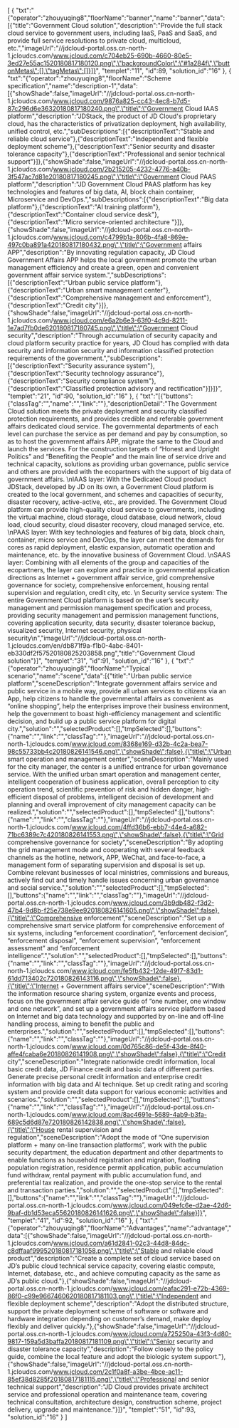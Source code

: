 [
	{
		"txt":"{\"operator\":\"zhouyuqing8\",\"floorName\":\"banner\",\"name\":\"banner\",\"data\":[{\"title\":\"Government Cloud solution\",\"description\":\"Provide the full stack cloud service to government users, including IaaS, PaaS and SaaS, and provide full service resolutions to private cloud, multicloud, etc.\",\"imageUrl\":\"//jdcloud-portal.oss.cn-north-1.jcloudcs.com/www.jcloud.com/c704eb25-690b-4660-80e5-3ed27e55ac1520180817180120.png\",\"backgroundColor\":\"#1a284f\",\"buttonMetas\":[],\"tagMetas\":[]}]}",
		"templet":"11",
		"id":89,
		"solution_id":"16"
	},
	{
		"txt":"{\"operator\":\"zhouyuqing8\",\"floorName\":\"Scheme specification\",\"name\":\"description-1\",\"data\":[{\"showShade\":false,\"imageUrl\":\"//jdcloud-portal.oss.cn-north-1.jcloudcs.com/www.jcloud.com/9876a825-cc43-4ec8-b7d5-87c296d6e36320180817180240.png\",\"title\":\"Government Cloud IAAS platform\",\"description\":\"JDStack, the product of JD Cloud's proprietary cloud, has the characteristics of privatization deployment, high availability, unified control, etc.\",\"subDescriptions\":[{\"descriptionText\":\"Stable and reliable cloud service\"},{\"descriptionText\":\"Independent and flexible deployment scheme\"},{\"descriptionText\":\"Senior security and disaster tolerance capacity\"},{\"descriptionText\":\"Professional and senior technical support\"}]},{\"showShade\":false,\"imageUrl\":\"//jdcloud-portal.oss.cn-north-1.jcloudcs.com/www.jcloud.com/2b215205-4232-4776-a40b-3f547ac7d81e20180817180245.png\",\"title\":\"Government Cloud PAAS platform\",\"description\":\"JD Government Cloud PAAS platform has key technologies and features of big data, AI, block chain container, Microservice and DevOps.\",\"subDescriptions\":[{\"descriptionText\":\"Big data platform\"},{\"descriptionText\":\"AI training platform\"},{\"descriptionText\":\"Container cloud service desk\"},{\"descriptionText\":\"Micro service-oriented architecture \"}]},{\"showShade\":false,\"imageUrl\":\"//jdcloud-portal.oss.cn-north-1.jcloudcs.com/www.jcloud.com/c4799b1a-806b-4fa8-869e-497c0ba891a420180817180432.png\",\"title\":\"Government affairs APP\",\"description\":\"By innovating regulation capacity, JD Cloud Government Affairs APP helps the local government promote the urban management efficiency and create a green, open and convenient government affair service system.\",\"subDescriptions\":[{\"descriptionText\":\"Urban public service platform\"},{\"descriptionText\":\"Urban smart management center\"},{\"descriptionText\":\"Comprehensive management and enforcement\"},{\"descriptionText\":\"Credit city\"}]},{\"showShade\":false,\"imageUrl\":\"//jdcloud-portal.oss.cn-north-1.jcloudcs.com/www.jcloud.com/e6a2b6e3-63f0-4c9d-8211-1e7ad7fb0de620180817180745.png\",\"title\":\"Government Cloud security\",\"description\":\"Through accumulation of security capacity and cloud platform security practice for years, JD Cloud has complied with data security and information security and information classified protection requirements of the government.\",\"subDescriptions\":[{\"descriptionText\":\"Security assurance system\"},{\"descriptionText\":\"Security technology assurance\"},{\"descriptionText\":\"Security compliance system\"},{\"descriptionText\":\"Classified protection advisory and rectification\"}]}]}",
		"templet":"21",
		"id":90,
		"solution_id":"16"
	},
	{
		"txt":"[{\"buttons\":{\"classTag\":\"\",\"name\":\"\",\"link\":\"\"},\"descriptionDetail\":\"The Government Cloud solution meets the private deployment and security classified protection requirements, and provides credible and referable government affairs dedicated cloud service. The governmental departments of each level can purchase the service as per demand and pay by consumption, so as to host the government affairs APP, migrate the same to the Cloud and launch the services. For the construction targets of “Honest and Upright Politics” and “Benefiting the People” and the main line of service drive and technical capacity, solutions as providing urban governance, public service and others are provided with the ecopartners with the support of big data of government affairs. \\nIAAS layer: With the Dedicated Cloud product JDStack, developed by JD on its own, a Government Cloud platform is created to the local government, and schemes and capacities of security, disaster recovery, active-active, etc., are provided. The Government Cloud platform can provide high-quality cloud service to governments, including the virtual machine, cloud storage, cloud database, cloud network, cloud load, cloud security, cloud disaster recovery, cloud managed service, etc. \\nPAAS layer: With key technologies and features of big data, block chain, container, micro service and DevOps, the layer can meet the demands for cores as rapid deployment, elastic expansion, automatic operation and maintenance, etc. by the innovative business of Government Cloud. \\nSAAS layer: Combining with all elements of the group and capacities of the ecopartners, the layer can explore and practice in governmental application directions as Internet + government affair service, grid comprehensive governance for society, comprehensive enforcement, housing rental supervision and regulation, credit city, etc. \\n Security service system: The entire Government Cloud platform is based on the user’s security management and permission management specification and process, providing security management and permission management functions, covering application security, data security, disaster tolerance backup, visualized security, Internet security, physical security\\n\",\"imageUrl\":\"//jdcloud-portal.oss.cn-north-1.jcloudcs.com/en/db871f9a-f1b0-4abc-8401-eb330df2f57520180825203858.png\",\"title\":\"Government Cloud solution\"}]",
		"templet":"31",
		"id":91,
		"solution_id":"16"
	},
	{
		"txt":"{\"operator\":\"zhouyuqing8\",\"floorName\":\"Typical scenario\",\"name\":\"scene\",\"data\":[{\"title\":\"Urban public service platform\",\"sceneDescription\":\"Integrate government affairs service and public service in a mobile way, provide all urban services to citizens via an App, help citizens to handle the governmental affairs as convenient as “online shopping”, help the enterprises improve their business environment, help the government to boast high-efficiency management and scientific decision, and build up a public service platform for digital city.\",\"solution\":\"\",\"selectedProduct\":[],\"tmpSelected\":[],\"buttons\":{\"name\":\"\",\"link\":\"\",\"classTag\":\"\"},\"imageUrl\":\"//jdcloud-portal.oss.cn-north-1.jcloudcs.com/www.jcloud.com/8368e169-d32b-4c2a-bea7-98c55733bb4c20180826141546.png\",\"showShade\":false},{\"title\":\"Urban smart operation and management center\",\"sceneDescription\":\"Mainly used for the city manager, the center is a unified entrance for urban governance service. With the unified urban smart operation and management center, intelligent cooperation of business application, overall perception to city operation trend, scientific prevention of risk and hidden danger, high-efficient disposal of problems, intelligent decision of development and planning and overall improvement of city management capacity can be realized.\",\"solution\":\"\",\"selectedProduct\":[],\"tmpSelected\":[],\"buttons\":{\"name\":\"\",\"link\":\"\",\"classTag\":\"\"},\"imageUrl\":\"//jdcloud-portal.oss.cn-north-1.jcloudcs.com/www.jcloud.com/4ffd36b6-ebb7-44e4-a682-71bc6389c7c420180826141553.png\",\"showShade\":false},{\"title\":\"Grid comprehensive governance for society\",\"sceneDescription\":\"By adopting the grid management mode and cooperating with several feedback channels as the hotline, network, APP, WeChat, and face-to-face, a management form of separating supervision and disposal is set up. Combine relevant businesses of local ministries, commissions and bureaus, actively find out and timely handle issues concerning urban governance and social service.\",\"solution\":\"\",\"selectedProduct\":[],\"tmpSelected\":[],\"buttons\":{\"name\":\"\",\"link\":\"\",\"classTag\":\"\"},\"imageUrl\":\"//jdcloud-portal.oss.cn-north-1.jcloudcs.com/www.jcloud.com/3b9db482-f3d2-47b4-9d8b-f25e738e9ee920180826141605.png\",\"showShade\":false},{\"title\":\"Comprehensive enforcement\",\"sceneDescription\":\"Set up a comprehensive smart service platform for comprehensive enforcement of six systems, including “enforcement coordination”, “enforcement decision”, “enforcement disposal”, “enforcement supervision”, “enforcement assessment” and “enforcement intelligence”.\",\"solution\":\"\",\"selectedProduct\":[],\"tmpSelected\":[],\"buttons\":{\"name\":\"\",\"link\":\"\",\"classTag\":\"\"},\"imageUrl\":\"//jdcloud-portal.oss.cn-north-1.jcloudcs.com/www.jcloud.com/fe5fb432-12de-49f7-83d1-61dd713402c720180826143116.png\",\"showShade\":false},{\"title\":\"Internet + Government affairs service\",\"sceneDescription\":\"With the information resource sharing system, organize events and process, focus on the government affair service guide of “one number, one window and one network”, and set up a government affairs service platform based on Internet and big data technology and supported by on-line and off-line handling process, aiming to benefit the public and enterprises.\",\"solution\":\"\",\"selectedProduct\":[],\"tmpSelected\":[],\"buttons\":{\"name\":\"\",\"link\":\"\",\"classTag\":\"\"},\"imageUrl\":\"//jdcloud-portal.oss.cn-north-1.jcloudcs.com/www.jcloud.com/0d765c86-de5f-43de-8f40-affe4fcaba6e20180826141908.png\",\"showShade\":false},{\"title\":\"Credit city\",\"sceneDescription\":\"Integrate nationwide credit information, local basic credit data, JD Finance credit and basic data of different parties. Generate precise personal credit information and enterprise credit information with big data and AI technique. Set up credit rating and scoring system and provide credit data support for various economic activities and scenarios.\",\"solution\":\"\",\"selectedProduct\":[],\"tmpSelected\":[],\"buttons\":{\"name\":\"\",\"link\":\"\",\"classTag\":\"\"},\"imageUrl\":\"//jdcloud-portal.oss.cn-north-1.jcloudcs.com/www.jcloud.com/8ac4691e-5689-4ab9-b3fa-689c5d6d87e720180826142838.png\",\"showShade\":false},{\"title\":\"House rental supervision and regulation\",\"sceneDescription\":\"Adopt the mode of “One supervision platform + many on-line transaction platforms”, work with the public security department, the education department and other departments to enable functions as household registration and migration, floating population registration, residence permit application, public accumulation fund withdraw, rental payment with public accumulation fund, and preferential tax realization,  and provide the one-stop service to the rental and transaction parties.\",\"solution\":\"\",\"selectedProduct\":[],\"tmpSelected\":[],\"buttons\":{\"name\":\"\",\"link\":\"\",\"classTag\":\"\"},\"imageUrl\":\"//jdcloud-portal.oss.cn-north-1.jcloudcs.com/www.jcloud.com/049efc6e-d2ae-42d6-9baf-db1d53eca55620180826141626.png\",\"showShade\":false}]}",
		"templet":"41",
		"id":92,
		"solution_id":"16"
	},
	{
		"txt":"{\"operator\":\"zhouyuqing8\",\"floorName\":\"Advantages\",\"name\":\"advantage\",\"data\":[{\"showShade\":false,\"imageUrl\":\"//jdcloud-portal.oss.cn-north-1.jcloudcs.com/www.jcloud.com/a61d2841-02c3-44d8-84dc-c8dffaaf999520180817181058.png\",\"title\":\"Stable and reliable cloud product\",\"description\":\"Create a complete set of cloud service based on JD’s public cloud technical service capacity, covering elastic compute, Internet, database, etc., and achieve computing capacity as the same as JD’s public cloud.\"},{\"showShade\":false,\"imageUrl\":\"//jdcloud-portal.oss.cn-north-1.jcloudcs.com/www.jcloud.com/eafac291-e72b-4369-86f0-c99e9667460620180817181103.png\",\"title\":\"Independent and flexible deployment scheme\",\"description\":\"Adopt the distributed structure, support the private deployment scheme of software or software and hardware integration depending on customer’s demand, make deploy flexibly and deliver quickly.\"},{\"showShade\":false,\"imageUrl\":\"//jdcloud-portal.oss.cn-north-1.jcloudcs.com/www.jcloud.com/a725250a-43f3-4d80-9817-159a5d3baffa20180817181109.png\",\"title\":\"Senior security and disaster tolerance capacity\",\"description\":\"Follow closely to the policy guide, combine the local feature and adopt the biologic system support.\"},{\"showShade\":false,\"imageUrl\":\"//jdcloud-portal.oss.cn-north-1.jcloudcs.com/www.jcloud.com/2c1f0a8f-a3be-4bce-ac11-85ef38d8285f20180817181115.png\",\"title\":\"Professional and senior technical support\",\"description\":\"JD Cloud provides private architect service and professional operation and maintenance team, covering technical consultation, architecture design, construction scheme, project delivery, upgrade and maintenance.\"}]}",
		"templet":"51",
		"id":93,
		"solution_id":"16"
	}
]